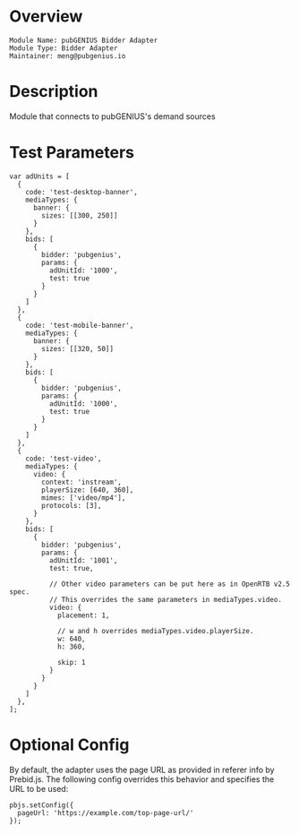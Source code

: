 # Overview

```
Module Name: pubGENIUS Bidder Adapter
Module Type: Bidder Adapter
Maintainer: meng@pubgenius.io
```

# Description

Module that connects to pubGENIUS's demand sources

# Test Parameters

```
var adUnits = [
  {
    code: 'test-desktop-banner',
    mediaTypes: {
      banner: {
        sizes: [[300, 250]]
      }
    },
    bids: [
      {
        bidder: 'pubgenius',
        params: {
          adUnitId: '1000',
          test: true
        }
      }
    ]
  },
  {
    code: 'test-mobile-banner',
    mediaTypes: {
      banner: {
        sizes: [[320, 50]]
      }
    },
    bids: [
      {
        bidder: 'pubgenius',
        params: {
          adUnitId: '1000',
          test: true
        }
      }
    ]
  },
  {
    code: 'test-video',
    mediaTypes: {
      video: {
        context: 'instream',
        playerSize: [640, 360],
        mimes: ['video/mp4'],
        protocols: [3],
      }
    },
    bids: [
      {
        bidder: 'pubgenius',
        params: {
          adUnitId: '1001',
          test: true,

          // Other video parameters can be put here as in OpenRTB v2.5 spec.
          // This overrides the same parameters in mediaTypes.video.
          video: {
            placement: 1,

            // w and h overrides mediaTypes.video.playerSize.
            w: 640,
            h: 360,

            skip: 1
          }
        }
      }
    ]
  },
];
```

# Optional Config

By default, the adapter uses the page URL as provided in referer info by Prebid.js.
The following config overrides this behavior and specifies the URL to be used:
```
pbjs.setConfig({
  pageUrl: 'https://example.com/top-page-url/'
});
```
